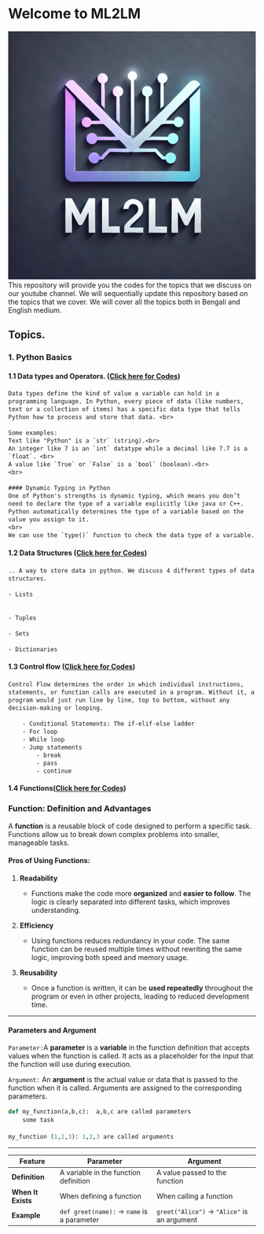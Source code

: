 # Welcome to ML2LM
![Project Logo](images/logo.webp)
This repository will provide you the codes for the topics that we discuss on our youtube channel. We will sequentially update this repository based on the topics that we cover. We will cover all the topics both in Bengali and English medium. 

## Topics.
    
### 1. Python Basics 
#### 1.1 Data types and Operators. ([Click here for Codes](https://github.com/Debodeep94/ML2LM/blob/main/python_basics/data_types_and_operators.ipynb))

``` What Are Data Types? 
Data types define the kind of value a variable can hold in a programming language. In Python, every piece of data (like numbers, text or a collection of items) has a specific data type that tells Python how to process and store that data. <br>

Some examples: 
Text like "Python" is a `str` (string).<br>
An integer like 7 is an `int` datatype while a decimal like 7.7 is a `float`. <br>
A value like `True` or `False` is a `bool` (boolean).<br>
<br>

#### Dynamic Typing in Python
One of Python's strengths is dynamic typing, which means you don’t need to declare the type of a variable explicitly like java or C++. Python automatically determines the type of a variable based on the value you assign to it.
<br>
We can use the `type()` function to check the data type of a variable.
```

#### 1.2 Data Structures ([Click here for Codes](https://github.com/Debodeep94/ML2LM/blob/main/python_basics/Data_Structures.ipynb))
```
.. A way to store data in python. We discuss 4 different types of data structures.

- Lists


- Tuples

- Sets

- Dictionaries
```

#### 1.3 Control flow ([Click here for Codes](https://github.com/Debodeep94/ML2LM/blob/main/python_basics/control_flow.ipynb))

```
Control Flow determines the order in which individual instructions, statements, or function calls are executed in a program. Without it, a program would just run line by line, top to bottom, without any decision-making or looping.

    - Conditional Statements: The if-elif-else ladder
    - For loop
    - While loop
    - Jump statements
        - break
        - pass
        - continue
```
#### 1.4 Functions([Click here for Codes](https://github.com/Debodeep94/ML2LM/blob/main/python_basics/functions.ipynb))

### **Function: Definition and Advantages**

A **function** is a reusable block of code designed to perform a specific task. Functions allow us to break down complex problems into smaller, manageable tasks.

#### **Pros of Using Functions:**

1. **Readability**  
   - Functions make the code more **organized** and **easier to follow**. The logic is clearly separated into different tasks, which improves understanding.

2. **Efficiency**  
   - Using functions reduces redundancy in your code. The same function can be reused multiple times without rewriting the same logic, improving both speed and memory usage.

3. **Reusability**  
   - Once a function is written, it can be **used repeatedly** throughout the program or even in other projects, leading to reduced development time.
--------------------------------------------------------------------------------------------------------------------
#### Parameters and Argument

`Parameter:`A **parameter** is a **variable** in the function definition that accepts values when the function is called. It acts as a placeholder for the input that the function will use during execution.

`Argument:` An **argument** is the actual value or data that is passed to the function when it is called. Arguments are assigned to the corresponding parameters.

```python
def my_function(a,b,c):  a,b,c are called parameters
    some task

my_function (1,2,3): 1,2,3 are called arguments
```
--------------------------------------------------------------------------------------------------------------------
| Feature       | Parameter | Argument |
|--------------|----------|----------|
| **Definition** | A variable in the function definition | A value passed to the function |
| **When It Exists** | When defining a function | When calling a function |
| **Example** | `def greet(name):` → `name` is a parameter | `greet("Alice")` → `"Alice"` is an argument |
